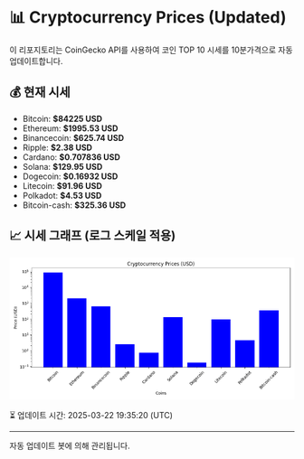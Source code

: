 
# 📊 Cryptocurrency Prices (Updated)

이 리포지토리는 CoinGecko API를 사용하여 코인 TOP 10 시세를 10분가격으로 자동 업데이트합니다.

## 💰 현재 시세
- Bitcoin: **$84225 USD**
- Ethereum: **$1995.53 USD**
- Binancecoin: **$625.74 USD**
- Ripple: **$2.38 USD**
- Cardano: **$0.707836 USD**
- Solana: **$129.95 USD**
- Dogecoin: **$0.16932 USD**
- Litecoin: **$91.96 USD**
- Polkadot: **$4.53 USD**
- Bitcoin-cash: **$325.36 USD**

## 📈 시세 그래프 (로그 스케일 적용)
![Crypto Prices](crypto_prices.png)

⏳ 업데이트 시간: 2025-03-22 19:35:20 (UTC)

---
자동 업데이트 봇에 의해 관리됩니다.
